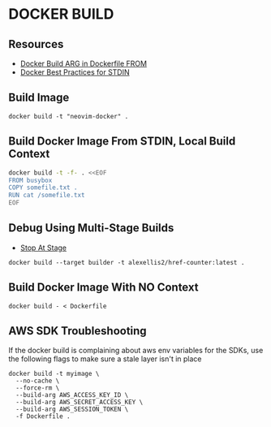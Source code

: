 # DOCKER BUILD

## Resources

- [Docker Build ARG in Dockerfile FROM](https://www.jeffgeerling.com/blog/2017/use-arg-dockerfile-dynamic-image-specification)
- [Docker Best Practices for STDIN](https://docs.docker.com/develop/develop-images/dockerfile_best-practices/#pipe-dockerfile-through-stdin)

## Build Image

```console
docker build -t "neovim-docker" .
```

## Build Docker Image From STDIN, Local Build Context

```bash
docker build -t -f- . <<EOF
FROM busybox
COPY somefile.txt .
RUN cat /somefile.txt
EOF
```

## Debug Using Multi-Stage Builds

- [Stop At Stage](https://docs.docker.com/develop/develop-images/multistage-build/#stop-at-a-specific-build-stage)

```console
docker build --target builder -t alexellis2/href-counter:latest .
```

## Build Docker Image With NO Context

```console
docker build - < Dockerfile
```

## AWS SDK Troubleshooting

If the docker build is complaining about aws env variables for the SDKs, use
the following flags to make sure a stale layer isn't in place

```console
docker build -t myimage \
  --no-cache \
  --force-rm \
  --build-arg AWS_ACCESS_KEY_ID \
  --build-arg AWS_SECRET_ACCESS_KEY \
  --build-arg AWS_SESSION_TOKEN \
  -f Dockerfile .
```
